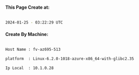 
   
#### This Page Create at:

```bash

2024-01-25 - 03:22:29 UTC

```

#### Create By Machine:

```bash

Host Name : fv-az695-513

platform  : Linux-6.2.0-1018-azure-x86_64-with-glibc2.35

Ip Local  : 10.1.0.28

```

